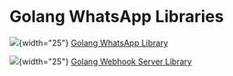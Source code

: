 # Golang WhatsApp Libraries

![](https://go.dev/blog/go-brand/Go-Logo/SVG/Go-Logo_Blue.svg){width="25"} [Golang WhatsApp Library](./client/index.md)

![](https://go.dev/blog/go-brand/Go-Logo/SVG/Go-Logo_Blue.svg){width="25"} [Golang Webhook Server Library](./server/index.md)
